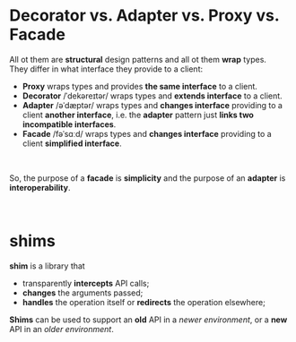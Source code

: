 # Decorator vs. Adapter vs. Proxy vs. Facade
All ot them are **structural** design patterns and all ot them **wrap** types.<br>
They differ in what interface they provide to a client:
- **Proxy** wraps types and provides **the same interface** to a client.
- **Decorator** /ˈdekəreɪtər/ wraps types and **extends interface** to a client.
- **Adapter** /əˈdæptər/ wraps types and **changes interface** providing to a client **another interface**, i.e. the **adapter** pattern just **links two incompatible interfaces**.
- **Facade** /fəˈsɑːd/ wraps types and **changes interface** providing to a client **simplified interface**.

<br>

So, the purpose of a **facade** is **simplicity** and the purpose of an **adapter** is **interoperability**.<br>

<br>

# shims
**shim** is a library that
- transparently **intercepts** API calls;
- **changes** the arguments passed;
- **handles** the operation itself or **redirects** the operation elsewhere;

**Shims** can be used to support an **old** API in a *newer environment*, or a **new** API in an *older environment*.<br>